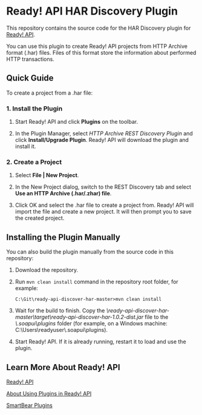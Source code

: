# Ready! API HAR Discovery Plugin

This repository contains the source code for the HAR Discovery plugin for [Ready! API](https://smartbear.com/product/ready-api/overview/). 

You can use this plugin to create Ready! API projects from HTTP Archive format (.har) files. Files of this format store the information about performed HTTP transactions.

## Quick Guide

To create a project from a .har file:

### 1. Install the Plugin

1. Start Ready! API and click **Plugins** on the toolbar.

2. In the Plugin Manager, select *HTTP Archive REST Discovery Plugin* and click **Install/Upgrade Plugin**. Ready! API will download the plugin and install it.

### 2. Create a Project

1. Select **File | New Project**.

2. In the New Project dialog, switch to the REST Discovery tab and select **Use an HTTP Archive (.har/.zhar) file**. 

3. Click OK and select the .har file to create a project from. Ready! API will import the file and create a new project. It will then prompt you to save the created project.

## Installing the Plugin Manually

You can also build the plugin manually from the source code in this repository:

1. Download the repository.

2. Run `mvn clean install` command in the repository root folder, for example:

	```
	C:\Git\ready-api-discover-har-master>mvn clean install
	```

3. Wait for the build to finish. Copy the *\ready-api-discover-har-master\target\ready-api-discover-har-1.0.2-dist.jar* file to the *<user folder>\\.soapui\plugins* folder (for example, on a Windows machine: C:\Users\readyuser\\.soapui\plugins).

4. Start Ready! API. If it is already running, restart it to load and use the plugin.

## Learn More About Ready! API

[Ready! API](readyapi.smartbear.com/start)

[About Using Plugins in Ready! API](readyapi.smartbear.com/readyapi/plugins/start)

[SmartBear Plugins](https://smartbear.com/plugins/)
